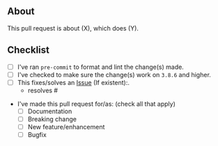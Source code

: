 ## About

This pull request is about (X), which does (Y).

## Checklist

- [ ] I've ran `pre-commit` to format and lint the change(s) made.
- [ ] I've checked to make sure the change(s) work on `3.8.6` and higher.
- [ ] This fixes/solves an [Issue](https://github.com/interactions-py/library/issues) (If existent):.
  - resolves #
- I've made this pull request for/as: (check all that apply)
  - [ ] Documentation
  - [ ] Breaking change
  - [ ] New feature/enhancement
  - [ ] Bugfix
